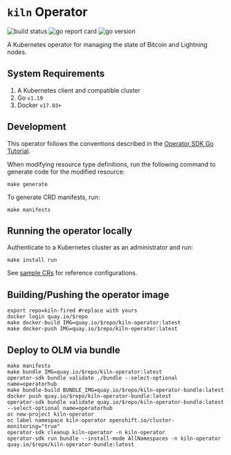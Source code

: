 # `kiln` Operator

![build status](https://github.com/kiln-fired/kiln-operator/workflows/push/badge.svg)
![go report card](https://goreportcard.com/badge/github.com/kiln-fired/kiln-operator)
![go version](https://img.shields.io/github/go-mod/go-version/kiln-fired/kiln-operator)

A Kubernetes operator for managing the state of Bitcoin and Lightning nodes.

## System Requirements

1. A Kubernetes client and compatible cluster
2. Go  `v1.19`
3. Docker `v17.03+`

## Development

This operator follows the conventions described in the [Operator SDK Go Tutorial](https://sdk.operatorframework.io/docs/building-operators/golang/tutorial/).

When modifying resource type definitions, run the following command to generate code for the modified resource:

```shell
make generate
````

To generate CRD manifests, run:

```shell
make manifests
````

## Running the operator locally

Authenticate to a Kubernetes cluster as an administrator and run:

```shell
make install run
````

See [sample CRs](config/samples) for reference configurations.

## Building/Pushing the operator image

```shell
export repo=kiln-fired #replace with yours
docker login quay.io/$repo
make docker-build IMG=quay.io/$repo/kiln-operator:latest
make docker-push IMG=quay.io/$repo/kiln-operator:latest
```

## Deploy to OLM via bundle

```shell
make manifests
make bundle IMG=quay.io/$repo/kiln-operator:latest
operator-sdk bundle validate ./bundle --select-optional name=operatorhub
make bundle-build BUNDLE_IMG=quay.io/$repo/kiln-operator-bundle:latest
docker push quay.io/$repo/kiln-operator-bundle:latest
operator-sdk bundle validate quay.io/$repo/kiln-operator-bundle:latest --select-optional name=operatorhub
oc new-project kiln-operator
oc label namespace kiln-operator openshift.io/cluster-monitoring="true"
operator-sdk cleanup kiln-operator -n kiln-operator
operator-sdk run bundle --install-mode AllNamespaces -n kiln-operator quay.io/$repo/kiln-operator-bundle:latest
```